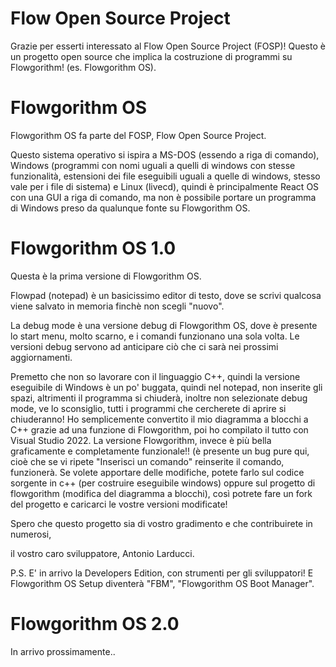 # Flow Open Source Project

Grazie per esserti interessato al Flow Open Source Project (FOSP)!
Questo è un progetto open source che implica la costruzione di programmi su Flowgorithm! (es. Flowgorithm OS).


# Flowgorithm OS

Flowgorithm OS fa parte del FOSP, Flow Open Source Project.

Questo sistema operativo si ispira a MS-DOS (essendo a riga di comando), Windows (programmi con nomi uguali a quelli di windows con stesse funzionalità, estensioni dei file eseguibili uguali a quelle di windows, stesso vale per i file di sistema) e Linux (livecd), quindi è principalmente React OS con una GUI a riga di comando, ma non è possibile portare un programma di Windows preso da qualunque fonte su Flowgorithm OS.

# Flowgorithm OS 1.0

Questa è la prima versione di Flowgorithm OS.

Flowpad (notepad) è un basicissimo editor di testo, dove se scrivi qualcosa viene salvato in memoria finchè non scegli "nuovo".

La debug mode è una versione debug di Flowgorithm OS, dove è presente lo start menu, molto scarno, e i comandi funzionano una sola volta. Le versioni debug servono ad anticipare ciò che ci sarà nei prossimi aggiornamenti.

Premetto che non so lavorare con il linguaggio C++, quindi la versione eseguibile di Windows è un po' buggata, quindi nel notepad, non inserite gli spazi, altrimenti il programma si chiuderà, inoltre non selezionate debug mode, ve lo sconsiglio, tutti i programmi che cercherete di aprire si chiuderanno! Ho semplicemente convertito il mio diagramma a blocchi a C++ grazie ad una funzione di Flowgorithm, poi ho compilato il tutto con Visual Studio 2022. La versione Flowgorithm, invece è più bella graficamente e completamente funzionale!! (è presente un bug pure qui, cioè che se vi ripete "Inserisci un comando" reinserite il comando, funzionerà.
Se volete apportare delle modifiche, potete farlo sul codice sorgente in c++ (per costruire eseguibile windows) oppure sul progetto di flowgorithm (modifica del diagramma a blocchi), così potrete fare un fork del progetto e caricarci le vostre versioni modificate!

Spero che questo progetto sia di vostro gradimento e che contribuirete in numerosi,

il vostro caro sviluppatore,
Antonio Larducci.


P.S. E' in arrivo la Developers Edition, con strumenti per gli sviluppatori! E Flowgorithm OS Setup diventerà "FBM", "Flowgorithm OS Boot Manager".

# Flowgorithm OS 2.0

In arrivo prossimamente..
